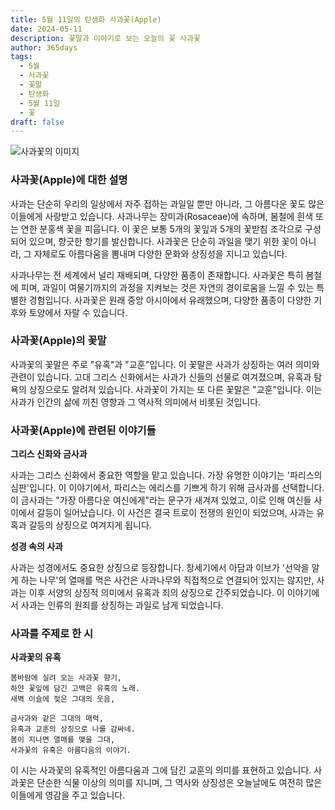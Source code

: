 ```yaml
---
title: 5월 11일의 탄생화 사과꽃(Apple)
date: 2024-05-11
description: 꽃말과 이야기로 보는 오늘의 꽃 사과꽃
author: 365days
tags:
  - 5월
  - 사과꽃
  - 꽃말
  - 탄생화
  - 5월 11일
  - 꽃
draft: false
---
```



![사과꽃의 이미지](https://cdn.pixabay.com/photo/2022/04/20/20/23/flowers-7146137_640.jpg#center)


### 사과꽃(Apple)에 대한 설명

사과는 단순히 우리의 일상에서 자주 접하는 과일일 뿐만 아니라, 그 아름다운 꽃도 많은 이들에게 사랑받고 있습니다. 사과나무는 장미과(Rosaceae)에 속하며, 봄철에 흰색 또는 연한 분홍색 꽃을 피웁니다. 이 꽃은 보통 5개의 꽃잎과 5개의 꽃받침 조각으로 구성되어 있으며, 향긋한 향기를 발산합니다. 사과꽃은 단순히 과일을 맺기 위한 꽃이 아니라, 그 자체로도 아름다움을 뽐내며 다양한 문화와 상징성을 지니고 있습니다.

사과나무는 전 세계에서 널리 재배되며, 다양한 품종이 존재합니다. 사과꽃은 특히 봄철에 피며, 과일이 여물기까지의 과정을 지켜보는 것은 자연의 경이로움을 느낄 수 있는 특별한 경험입니다. 사과꽃은 원래 중앙 아시아에서 유래했으며, 다양한 품종이 다양한 기후와 토양에서 자랄 수 있습니다.

### 사과꽃(Apple)의 꽃말

사과꽃의 꽃말은 주로 "유혹"과 "교훈"입니다. 이 꽃말은 사과가 상징하는 여러 의미와 관련이 있습니다. 고대 그리스 신화에서는 사과가 신들의 선물로 여겨졌으며, 유혹과 탐욕의 상징으로도 알려져 있습니다. 사과꽃이 가지는 또 다른 꽃말은 "교훈"입니다. 이는 사과가 인간의 삶에 끼친 영향과 그 역사적 의미에서 비롯된 것입니다.

### 사과꽃(Apple)에 관련된 이야기들

**그리스 신화와 금사과**

사과는 그리스 신화에서 중요한 역할을 맡고 있습니다. 가장 유명한 이야기는 '파리스의 심판'입니다. 이 이야기에서, 파리스는 에리스를 기쁘게 하기 위해 금사과를 선택합니다. 이 금사과는 "가장 아름다운 여신에게"라는 문구가 새겨져 있었고, 이로 인해 여신들 사이에서 갈등이 일어났습니다. 이 사건은 결국 트로이 전쟁의 원인이 되었으며, 사과는 유혹과 갈등의 상징으로 여겨지게 됩니다.

**성경 속의 사과**

사과는 성경에서도 중요한 상징으로 등장합니다. 창세기에서 아담과 이브가 '선악을 알게 하는 나무'의 열매를 먹은 사건은 사과나무와 직접적으로 연결되어 있지는 않지만, 사과는 이후 서양의 상징적 의미에서 유혹과 죄의 상징으로 간주되었습니다. 이 이야기에서 사과는 인류의 원죄를 상징하는 과일로 남게 되었습니다.

### 사과를 주제로 한 시

**사과꽃의 유혹**

```
봄바람에 실려 오는 사과꽃 향기,  
하얀 꽃잎에 담긴 고백은 유혹의 노래.  
새벽 이슬에 젖은 그대의 웃음,  

금사과와 같은 그대의 매력,  
유혹과 교훈의 상징으로 나를 감싸네.  
봄이 지나면 열매를 맺을 그대,  
사과꽃의 유혹은 아름다움의 이야기.
```

이 시는 사과꽃의 유혹적인 아름다움과 그에 담긴 교훈의 의미를 표현하고 있습니다. 사과꽃은 단순한 식물 이상의 의미를 지니며, 그 역사와 상징성은 오늘날에도 여전히 많은 이들에게 영감을 주고 있습니다.


